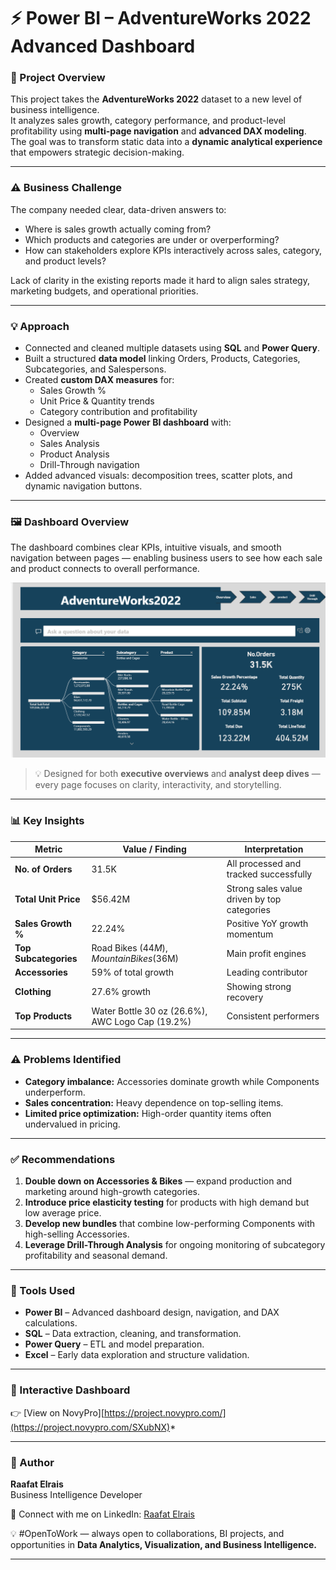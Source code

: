 # ⚡ Power BI – AdventureWorks 2022 Advanced Dashboard

### 📘 Project Overview
This project takes the **AdventureWorks 2022** dataset to a new level of business intelligence.  
It analyzes sales growth, category performance, and product-level profitability using **multi-page navigation** and **advanced DAX modeling**.  
The goal was to transform static data into a **dynamic analytical experience** that empowers strategic decision-making.

---

### ⚠️ Business Challenge
The company needed clear, data-driven answers to:
- Where is sales growth actually coming from?  
- Which products and categories are under or overperforming?  
- How can stakeholders explore KPIs interactively across sales, category, and product levels?

Lack of clarity in the existing reports made it hard to align sales strategy, marketing budgets, and operational priorities.

---

### 💡 Approach
- Connected and cleaned multiple datasets using **SQL** and **Power Query**.  
- Built a structured **data model** linking Orders, Products, Categories, Subcategories, and Salespersons.  
- Created **custom DAX measures** for:
  - Sales Growth %  
  - Unit Price & Quantity trends  
  - Category contribution and profitability  
- Designed a **multi-page Power BI dashboard** with:
  - Overview  
  - Sales Analysis  
  - Product Analysis  
  - Drill-Through navigation  
- Added advanced visuals: decomposition trees, scatter plots, and dynamic navigation buttons.

---

### 🖼️ Dashboard Overview
The dashboard combines clear KPIs, intuitive visuals, and smooth navigation between pages — enabling business users to see how each sale and product connects to overall performance.

![AdventureWorks Dashboard](Image/Dashboard_Overview.png)

> 💡 Designed for both **executive overviews** and **analyst deep dives** — every page focuses on clarity, interactivity, and storytelling.

---

### 📊 Key Insights
| Metric | Value / Finding | Interpretation |
|--------|------------------|----------------|
| **No. of Orders** | 31.5K | All processed and tracked successfully |
| **Total Unit Price** | $56.42M | Strong sales value driven by top categories |
| **Sales Growth %** | 22.24% | Positive YoY growth momentum |
| **Top Subcategories** | Road Bikes ($44M), Mountain Bikes ($36M) | Main profit engines |
| **Accessories** | 59% of total growth | Leading contributor |
| **Clothing** | 27.6% growth | Showing strong recovery |
| **Top Products** | Water Bottle 30 oz (26.6%), AWC Logo Cap (19.2%) | Consistent performers |

---

### ⚠️ Problems Identified
- **Category imbalance:** Accessories dominate growth while Components underperform.  
- **Sales concentration:** Heavy dependence on top-selling items.  
- **Limited price optimization:** High-order quantity items often undervalued in pricing.  

---

### ✅ Recommendations
1. **Double down on Accessories & Bikes** — expand production and marketing around high-growth categories.  
2. **Introduce price elasticity testing** for products with high demand but low average price.  
3. **Develop new bundles** that combine low-performing Components with high-selling Accessories.  
4. **Leverage Drill-Through Analysis** for ongoing monitoring of subcategory profitability and seasonal demand.  

---

### 🧰 Tools Used
- **Power BI** – Advanced dashboard design, navigation, and DAX calculations.  
- **SQL** – Data extraction, cleaning, and transformation.  
- **Power Query** – ETL and model preparation.  
- **Excel** – Early data exploration and structure validation.

---

### 🔗 Interactive Dashboard
👉 [View on NovyPro][https://project.novypro.com/](https://project.novypro.com/SXubNX)*  

---

### 👤 Author
**Raafat Elrais**  
Business Intelligence Developer  

👤 Connect with me on LinkedIn: [Raafat Elrais](https://www.linkedin.com/in/raafat-elrais/)  

💡 #OpenToWork — always open to collaborations, BI projects, and opportunities in **Data Analytics, Visualization, and Business Intelligence.**

---

